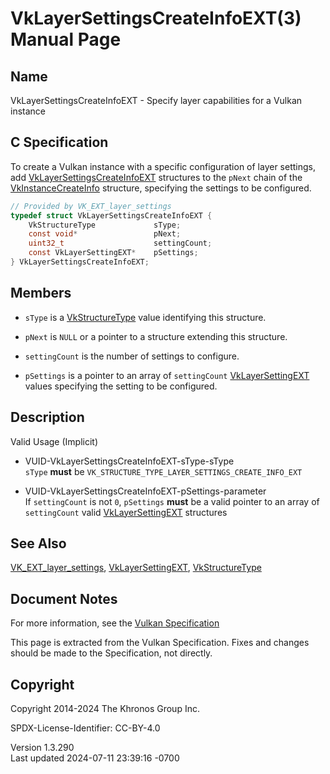 # VkLayerSettingsCreateInfoEXT(3) Manual Page

## Name

VkLayerSettingsCreateInfoEXT - Specify layer capabilities for a Vulkan
instance



## <a href="#_c_specification" class="anchor"></a>C Specification

To create a Vulkan instance with a specific configuration of layer
settings, add
[VkLayerSettingsCreateInfoEXT](https://registry.khronos.org/vulkan/specs/1.3-extensions/man/html/VkLayerSettingsCreateInfoEXT.html)
structures to the `pNext` chain of the
[VkInstanceCreateInfo](https://registry.khronos.org/vulkan/specs/1.3-extensions/man/html/VkInstanceCreateInfo.html) structure, specifying
the settings to be configured.

``` c
// Provided by VK_EXT_layer_settings
typedef struct VkLayerSettingsCreateInfoEXT {
    VkStructureType             sType;
    const void*                 pNext;
    uint32_t                    settingCount;
    const VkLayerSettingEXT*    pSettings;
} VkLayerSettingsCreateInfoEXT;
```

## <a href="#_members" class="anchor"></a>Members

- `sType` is a [VkStructureType](https://registry.khronos.org/vulkan/specs/1.3-extensions/man/html/VkStructureType.html) value identifying
  this structure.

- `pNext` is `NULL` or a pointer to a structure extending this
  structure.

- `settingCount` is the number of settings to configure.

- `pSettings` is a pointer to an array of `settingCount`
  [VkLayerSettingEXT](https://registry.khronos.org/vulkan/specs/1.3-extensions/man/html/VkLayerSettingEXT.html) values specifying the
  setting to be configured.

## <a href="#_description" class="anchor"></a>Description

Valid Usage (Implicit)

- <a href="#VUID-VkLayerSettingsCreateInfoEXT-sType-sType"
  id="VUID-VkLayerSettingsCreateInfoEXT-sType-sType"></a>
  VUID-VkLayerSettingsCreateInfoEXT-sType-sType  
  `sType` **must** be `VK_STRUCTURE_TYPE_LAYER_SETTINGS_CREATE_INFO_EXT`

- <a href="#VUID-VkLayerSettingsCreateInfoEXT-pSettings-parameter"
  id="VUID-VkLayerSettingsCreateInfoEXT-pSettings-parameter"></a>
  VUID-VkLayerSettingsCreateInfoEXT-pSettings-parameter  
  If `settingCount` is not `0`, `pSettings` **must** be a valid pointer
  to an array of `settingCount` valid
  [VkLayerSettingEXT](https://registry.khronos.org/vulkan/specs/1.3-extensions/man/html/VkLayerSettingEXT.html) structures

## <a href="#_see_also" class="anchor"></a>See Also

[VK_EXT_layer_settings](https://registry.khronos.org/vulkan/specs/1.3-extensions/man/html/VK_EXT_layer_settings.html),
[VkLayerSettingEXT](https://registry.khronos.org/vulkan/specs/1.3-extensions/man/html/VkLayerSettingEXT.html),
[VkStructureType](https://registry.khronos.org/vulkan/specs/1.3-extensions/man/html/VkStructureType.html)

## <a href="#_document_notes" class="anchor"></a>Document Notes

For more information, see the <a
href="https://registry.khronos.org/vulkan/specs/1.3-extensions/html/vkspec.html#VkLayerSettingsCreateInfoEXT"
target="_blank" rel="noopener">Vulkan Specification</a>

This page is extracted from the Vulkan Specification. Fixes and changes
should be made to the Specification, not directly.

## <a href="#_copyright" class="anchor"></a>Copyright

Copyright 2014-2024 The Khronos Group Inc.

SPDX-License-Identifier: CC-BY-4.0

Version 1.3.290  
Last updated 2024-07-11 23:39:16 -0700
